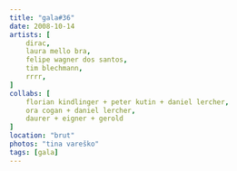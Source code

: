 ```yaml
---
title: "gala#36"
date: 2008-10-14
artists: [
    dirac,
    laura mello	bra,
    felipe wagner dos santos,
    tim blechmann,
    rrrr,
]
collabs: [
    florian kindlinger + peter kutin + daniel lercher,
    ora cogan + daniel lercher,
    daurer + eigner + gerold
]
location: "brut"
photos: "tina vareško"
tags: [gala]
---
```

